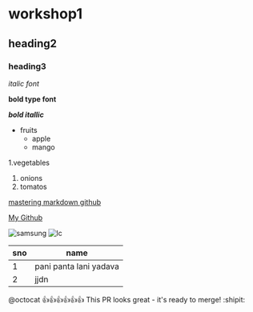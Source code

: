 # workshop1
## heading2
### heading3

*italic font*

**bold type font** 

***bold itallic***
* fruits
  * apple
  * mango
 
1.vegetables
  1. onions
  2. tomatos

[mastering markdown github](https://docs.github.com/en/github/writing-on-github/getting-started-with-writing-and-formatting-on-github/basic-writing-and-formatting-syntax)

[My Github](https://github.com/Kushwanth23/workshop1/edit/main/README.md)

![samsung](https://images.samsung.com/is/image/samsung/assets/in/about-us/brand/logo/mo/256_144_4.png?$512_N_PNG$)
![lc](https://images.news18.com/ibnlive/uploads/2021/03/1617074876_rohit-sharma.jpg?im=FitAndFill,width=1200,height=900)

sno|name
--|--
1|pani panta lani yadava
2|jjdn

@octocat :+1::+1::+1::+1::+1::+1: This PR looks great - it's ready to merge! :shipit:

